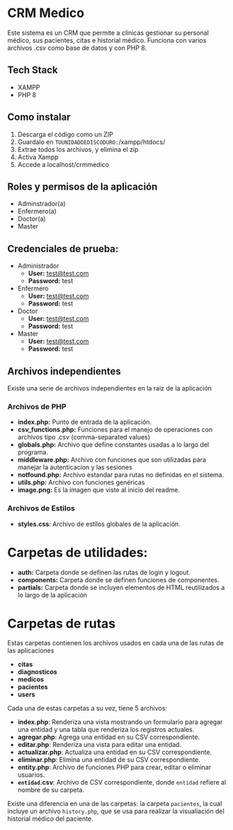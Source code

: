 # CRM Medico

Este sistema es un CRM que permite a clínicas gestionar su personal médico, sus pacientes, citas e historial médico. Funciona con varios archivos .csv como base de datos y con PHP 8.

## Tech Stack

- XAMPP
- PHP 8

## Como instalar

1. Descarga el código como un ZIP
2. Guardalo en `TUUNIDADDEDISCODURO:`/xampp/htdocs/
3. Extrae todos los archivos, y elimina el zip
4. Activa Xampp
5. Accede a localhost/crmmedico

## Roles y permisos de la aplicación

- Adminstrador(a)
- Enfermero(a)
- Doctor(a)
- Master

## Credenciales de prueba:

- Administrador
  - **User:** test@test.com
  - **Password:** test
- Enfermero
  - **User:** test@test.com
  - **Password:** test
- Doctor
  - **User:** test@test.com
  - **Password:** test
- Master
  - **User:** test@test.com
  - **Password:** test

## Archivos independientes

Existe una serie de archivos independientes en la raiz de la aplicación

### Archivos de PHP

- **index.php:** Punto de entrada de la aplicación.
- **csv_functions.php:** Funciones para el manejo de operaciones con archivos tipo .csv (comma-separated values)
- **globals.php:** Archivo que define constantes usadas a lo largo del programa.
- **middleware.php:** Archivo con funciones que son utilizadas para manejar la autenticacion y las sesiones
- **notfound.php:** Archivo estandar para rutas no definidas en el sistema.
- **utils.php:** Archivo con funciones genéricas
- **image.png:** Es la imagen que viste al inicio del readme.

### Archivos de Estilos

- **styles.css**: Archivo de estilos globales de la aplicación.

# Carpetas de utilidades:

- **auth:** Carpeta donde se definen las rutas de login y logout.
- **components:** Carpeta donde se definen funciones de componentes.
- **partials:** Carpeta donde se incluyen elementos de HTML reutilizados a lo largo de la aplicación

# Carpetas de rutas

Estas carpetas contienen los archivos usados en cada una de las rutas de las aplicaciones

- **citas**
- **diagnosticos**
- **medicos**
- **pacientes**
- **users**

Cada una de estas carpetas a su vez, tiene 5 archivos:

- **index.php**: Renderiza una vista mostrando un formulario para agregar una entidad y una tabla que renderiza los registros actuales.
- **agregar.php**: Agrega una entidad en su CSV correspondiente.
- **editar.php**: Renderiza una vista para editar una entidad.
- **actualizar.php**: Actualiza una entidad en su CSV correspondiente.
- **eliminar.php**: Elimina una entidad de su CSV correspondiente.
- **entity.php**: Archivo de funciones PHP para crear, editar o eliminar usuarios.
- **`entidad`.csv**: Archivo de CSV correspondiente, donde `entidad` refiere al nombre de su carpeta.

Existe una diferencia en una de las carpetas: la carpeta `pacientes`, la cual incluye un archivo `history.php`, que se usa para realizar la visualiación del historial médico del paciente.
